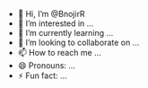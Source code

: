 - 👋 Hi, I’m @BnojirR
- 👀 I’m interested in ...
- 🌱 I’m currently learning ...
- 💞️ I’m looking to collaborate on ...
- 📫 How to reach me ...
- 😄 Pronouns: ...
- ⚡ Fun fact: ...

<!---
BnojirR/BnojirR is a ✨ special ✨ repository because its `README.md` (this file) appears on your GitHub profile.
You can click the Preview link to take a look at your changes.
--->

